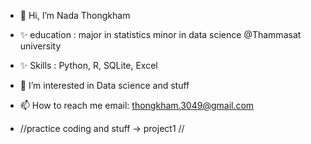 - 👋 Hi, I’m Nada Thongkham 
- ✨ education : major in statistics minor in data science @Thammasat university
- ✨ Skills : Python, R, SQLite, Excel

- 👀 I’m interested in Data science and stuff

- 📫 How to reach me 
email: thongkham.3049@gmail.com

- //practice coding and stuff -> project1 //
